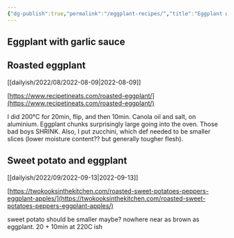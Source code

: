 ```yaml
---
{"dg-publish":true,"permalink":"/eggplant-recipes/","title":"Eggplant with garlic sauce","tags":["recipe"],"created":"2022-09-17","updated":"2022-09-17"}
---
```


## Eggplant with garlic sauce



## Roasted eggplant

[[dailyish/2022/08/2022-08-09\|2022-08-09]]

[https://www.recipetineats.com/roasted-eggplant/](https://www.recipetineats.com/roasted-eggplant/)

I did 200°C for 20min, flip, and then 10min. Canola oil and salt, on aluminium. Eggplant chunks surprisingly large going into the oven. Those bad boys SHRINK. Also, I put zucchini, which def needed to be smaller slices (lower moisture content?? but generally tougher flesh).

## Sweet potato and eggplant

[[dailyish/2022/09/2022-09-13\|2022-09-13]]

[https://twokooksinthekitchen.com/roasted-sweet-potatoes-peppers-eggplant-apples/](https://twokooksinthekitchen.com/roasted-sweet-potatoes-peppers-eggplant-apples/)

sweet potato should be smaller maybe? nowhere near as brown as eggplant. 20 + 10min at 220C ish
